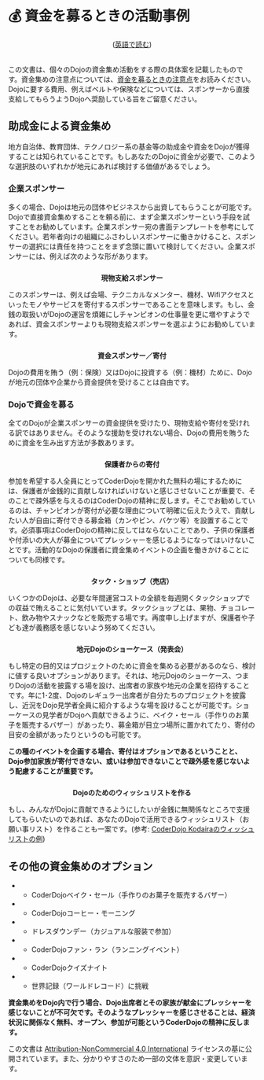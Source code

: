 # 💰 資金を募るときの活動事例
<center>(<a href="/docs/fundraising-methods_en">英語で読む</a>)</center>
<br/>

この文書は、個々のDojoの資金集め活動をする際の具体案を記載したものです。資金集めの注意点については、[資金を募るときの注意点](/docs/fundraising-guidelines)をお読みください。Dojoに要する費用、例えばベルトや保険などについては、スポンサーから直接支給してもらうようDojoへ奨励している旨をご留意ください。


## 助成金による資金集め

地方自治体、教育団体、テクノロジー系の基金等の助成金や資金をDojoが獲得することは知られていることです。もしあなたのDojoに資金が必要で、このような選択肢のいずれかが地元にあれば検討する価値があるでしょう。

### 企業スポンサー

多くの場合、Dojoは地元の団体やビジネスから出資してもらうことが可能です。Dojoで直接資金集めすることを頼る前に、まず企業スポンサーという手段を試すことをお勧めしています。企業スポンサー宛の書面テンプレートを参考にしてください。若年者向けの組織にふさわしいスポンサーに働きかけること、スポンサーの選択には責任を持つことをまず念頭に置いて検討してください。企業スポンサーには、例えば次のような形があります。

<center style="padding-top: 10px;"><b>現物支給スポンサー</b></center>

このスポンサーは、例えば会場、テクニカルなメンター、機材、Wifiアクセスといったモノやサービスを寄付するスポンサーであることを意味します。もし、金銭の取扱いがDojoの運営を煩雑にしチャンピオンの仕事量を更に増やすようであれば、資金スポンサーよりも現物支給スポンサーを選ぶようにお勧めしています。

<center style="padding-top: 10px;"><b>資金スポンサー／寄付</b></center>

Dojoの費用を賄う（例：保険）又はDojoに投資する（例：機材）ために、Dojoが地元の団体や企業から資金提供を受けることは自由です。
<br/>

### Dojoで資金を募る

全てのDojoが企業スポンサーの資金提供を受けたり、現物支給や寄付を受けれる訳ではありません。そのような援助を受けれない場合、Dojoの費用を賄うために資金を生み出す方法が多数あります。

<center style="padding-top: 10px;"><b>保護者からの寄付</b></center>

参加を希望する人全員にとってCoderDojoを開かれた無料の場にするためには、保護者が金銭的に貢献しなければいけないと感じさせないことが重要で、そのことで疎外感を与えるのはCoderDojoの精神に反します。そこでお勧めしているのは、チャンピオンが寄付が必要な理由について明確に伝えたうえで、貢献したい人が自由に寄付できる募金箱（カンやビン、バケツ等）を設置することです。必須事項はCoderDojoの精神に反してはならないことであり、子供の保護者や付添いの大人が募金についてプレッシャーを感じるようになってはいけないことです。活動的なDojoの保護者に資金集めイベントの企画を働きかけることについても同様です。

<center style="padding-top: 10px;"><b>タック・ショップ（売店）</b></center>

いくつかのDojoは、必要な年間運営コストの全額を毎週開くタックショップでの収益で賄えることに気付いています。タックショップとは、果物、チョコレート、飲み物やスナックなどを販売する場です。再度申し上げますが、保護者や子ども達が義務感を感じないよう努めてください。

<center style="padding-top: 10px;"><b>地元Dojoのショーケース（発表会）</b></center>

もし特定の目的又はプロジェクトのために資金を集める必要があるのなら、検討に値する良いオプションがあります。それは、地元Dojoのショーケース、つまりDojoの活動を披露する場を設け、出席者の家族や地元の企業を招待することです。年に1･2度、Dojoのレギュラー出席者が自分たちのプロジェクトを披露し、近況をDojo見学者全員に紹介するような場を設けることが可能です。ショーケースの見学者がDojoへ貢献できるように、ベイク・セール（手作りのお菓子を販売するバザー）があったり、募金箱が目立つ場所に置かれてたり、寄付の目安の金額があったりというのも可能です。

**この種のイベントを企画する場合、寄付はオプションであるということと、Dojo参加家族が寄付できない、或いは参加できないことで疎外感を感じないよう配慮することが重要です。**

<center style="padding-top: 10px;"><b>Dojoのためのウィッシュリストを作る</b></center>

もし、みんながDojoに貢献できるようにしたいが金銭に無関係なところで支援してもらいたいのであれば、あなたのDojoで活用できるウィッシュリスト（お願い事リスト）を作ることも一案です。(参考: [CoderDojo Kodairaのウィッシュリストの例](http://www.amazon.co.jp/registry/wishlist/NSKIK8D5B1EC)) 


## その他の資金集めのオプション

- - CoderDojoベイク・セール（手作りのお菓子を販売するバザー）
- - CoderDojoコーヒー・モーニング
- - ドレスダウンデー（カジュアルな服装で参加）
- - CoderDojoファン・ラン（ランニングイベント）
- - CoderDojoクイズナイト
- - 世界記録（ワールドレコード）に挑戦

**資金集めをDojo内で行う場合、Dojo出席者とその家族が献金にプレッシャーを感じないことが不可欠です。そのようなプレッシャーを感じさせることは、経済状況に関係なく無料、オープン、参加が可能というCoderDojoの精神に反します。**
<br>

この文書は [Attribution-NonCommercial 4.0 International](https://creativecommons.org/licenses/by-nc/4.0/deed.ja) ライセンスの基に公開されています。また、分かりやすさのため一部の文体を意訳・変更しています。

